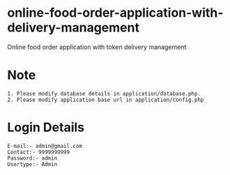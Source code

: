 # online-food-order-application-with-delivery-management
  Online food order application with token delivery management
  
# Note
	1. Please modify database details in application/database.php.
	2. Please modify application base url in application/config.php
	
# Login Details
	E-mail:- admin@gmail.com
	Contact:- 9999999999
	Password:- admin
	Usertype:- Admin

